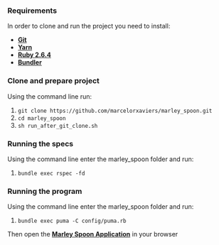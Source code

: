 ### Requirements
  In order to clone and run the project you need to install:
  - [**Git**](https://git-scm.com/book/en/v2/Getting-Started-Installing-Git)
  - [**Yarn**](https://yarnpkg.com/lang/en/docs/install/#mac-stable)
  - [**Ruby 2.6.4**](https://www.ruby-lang.org/en/documentation/installation/)
  - [**Bundler**](http://bundler.io/)

### Clone and prepare project
Using the command line run:
  1. `git clone https://github.com/marcelorxaviers/marley_spoon.git`
  2. `cd marley_spoon`
  3. `sh run_after_git_clone.sh`


### Running the specs
Using the command line enter the marley_spoon folder and run:
  1. `bundle exec rspec -fd`

### Running the program
Using the command line enter the marley_spoon folder and run:
  1. `bundle exec puma -C config/puma.rb`

Then open the [**Marley Spoon Application**](http://localhost:3000/) in your browser